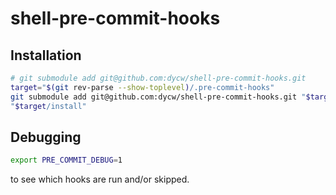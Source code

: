 # shell-pre-commit-hooks

## Installation

```bash
# git submodule add git@github.com:dycw/shell-pre-commit-hooks.git
target="$(git rev-parse --show-toplevel)/.pre-commit-hooks"
git submodule add git@github.com:dycw/shell-pre-commit-hooks.git "$target"
"$target/install"
```

## Debugging

```bash
export PRE_COMMIT_DEBUG=1
```

to see which hooks are run and/or skipped.